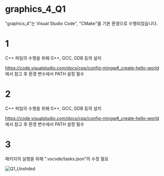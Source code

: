 # graphics_4_Q1

"graphics_4"는 Visual Studio Code", "CMake"를 기본 환경으로 수행되었습니다.

# 1
C++ 파일의 수행을 위해 G++, GCC, GDB 등의 설치

<https://code.visualstudio.com/docs/cpp/config-mingw#_create-hello-world> 에서 참고 후 환경 변수에서 PATH 설정 필수

# 2

C++ 파일의 수행을 위해 G++, GCC, GDB 등의 설치

<https://code.visualstudio.com/docs/cpp/config-mingw#_create-hello-world> 에서 참고 후 환경 변수에서 PATH 설정 필수

# 3
패키지의 실행을 위해 ".vscode/tasks.json"의 수정 필요

![Q1_Unshded]([https://github.com/crator99/graphics_tutorial/blob/main/screenshots/task_modify.png](https://github.com/crator99/graphics_4/blob/main/screenshots/HW_Q1.png))
